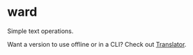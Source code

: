 # ward

Simple text operations.

Want a version to use offline or in a CLI? Check out [Translator](https://github.com/notessentialsite/translator).
